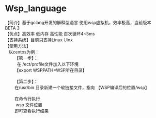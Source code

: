 # Wsp_language
【简介】基于golang开发的解释型语言 使用wsp虚拟机，效率极高，当前版本 BETA 3<br>
【优点】高效率 低内存 高性能 百次循环4~5ms<br>
【支持系统】目前只支持Linux Uinx<br>
【使用方法】<br>
&nbsp;&nbsp;&nbsp;以centos为例：<br>
&nbsp;&nbsp;&nbsp;&nbsp;&nbsp;&nbsp;&nbsp;&nbsp;【第一步】：<br>
&nbsp;&nbsp;&nbsp;&nbsp;&nbsp;&nbsp;&nbsp;&nbsp;&nbsp;&nbsp;在 /ect/profile文件加入以下环境<br>
&nbsp;&nbsp;&nbsp;&nbsp;&nbsp;&nbsp;&nbsp;&nbsp;【export WSPPATH=WSP所在目录】<br><br>
&nbsp;&nbsp;&nbsp;&nbsp;&nbsp;&nbsp;&nbsp;&nbsp;【第二步】：<br>
&nbsp;&nbsp;&nbsp;&nbsp;&nbsp;&nbsp;&nbsp;&nbsp;在/usr/bin 目录新建一个软链接文件，指向 【WSP编译后的位置/wsp】<br><br>
&nbsp;&nbsp;&nbsp;&nbsp;&nbsp;&nbsp;&nbsp;&nbsp;在命令行执行<br>
&nbsp;&nbsp;&nbsp;&nbsp;&nbsp;&nbsp;&nbsp;&nbsp; wsp 文件位置 <br>
&nbsp;&nbsp;&nbsp;&nbsp;&nbsp;&nbsp;&nbsp;&nbsp;即可查看执行结果<br>
